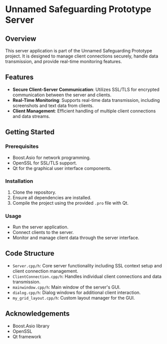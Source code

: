 # Unnamed Safeguarding Prototype Server

## Overview
This server application is part of the Unnamed Safeguarding Prototype project. It is designed to manage client connections securely, handle data transmission, and provide real-time monitoring features.

## Features
- **Secure Client-Server Communication**: Utilizes SSL/TLS for encrypted communication between the server and clients.
- **Real-Time Monitoring**: Supports real-time data transmission, including screenshots and text data from clients.
- **Client Management**: Efficient handling of multiple client connections and data streams.

## Getting Started

### Prerequisites
- Boost.Asio for network programming.
- OpenSSL for SSL/TLS support.
- Qt for the graphical user interface components.

### Installation
1. Clone the repository.
2. Ensure all dependencies are installed.
3. Compile the project using the provided `.pro` file with Qt.

### Usage
- Run the server application.
- Connect clients to the server.
- Monitor and manage client data through the server interface.

## Code Structure
- `Server.cpp/h`: Core server functionality including SSL context setup and client connection management.
- `ClientConnection.cpp/h`: Handles individual client connections and data transmission.
- `mainwindow.cpp/h`: Main window of the server's GUI.
- `dialog.cpp/h`: Dialog windows for additional client interaction.
- `my_grid_layout.cpp/h`: Custom layout manager for the GUI.

## Acknowledgements
- Boost.Asio library
- OpenSSL
- Qt framework
